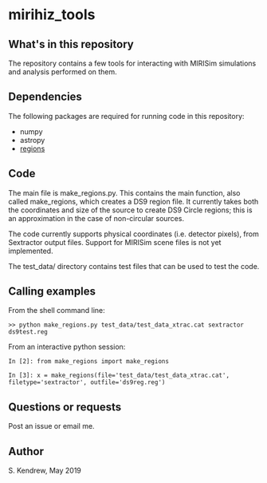 # mirihiz_tools


## What's in this repository

The repository contains a few tools for interacting with MIRISim simulations and analysis performed on them. 

## Dependencies

The following packages are required for running code in this repository:
* numpy
* astropy
* [regions](https://github.com/astropy/regions) 

## Code

The main file is make\_regions.py. This contains the main function, also called make\_regions, which creates a DS9 region file. It currently takes both the coordinates and size of the source to create DS9 Circle regions; this is an approximation in the case of non-circular sources. 

The code currently supports physical coordinates (i.e. detector pixels), from Sextractor output files. Support for MIRISim scene files is not yet implemented.

The test_data/ directory contains test files that can be used to test the code.

## Calling examples

From the shell command line:

```
>> python make_regions.py test_data/test_data_xtrac.cat sextractor ds9test.reg

````

From an interactive python session:

```
In [2]: from make_regions import make_regions

In [3]: x = make_regions(file='test_data/test_data_xtrac.cat', filetype='sextractor', outfile='ds9reg.reg')

```

## Questions or requests

Post an issue or email me.

## Author

S. Kendrew, May 2019 
